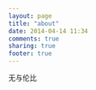 ```yaml
---
layout: page
title: "about"
date: 2014-04-14 11:34
comments: true
sharing: true
footer: true
---
```


无与伦比
